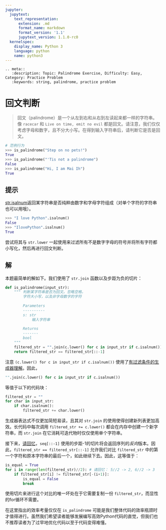 ```yaml
---
jupyter:
  jupytext:
    text_representation:
      extension: .md
      format_name: markdown
      format_version: '1.1'
      jupytext_version: 1.1.0-rc0
  kernelspec:
    display_name: Python 3
    language: python
    name: python3
---
```


```raw_mimetype="text/restructuredtext"
.. meta::
   :description: Topic: Palindrome Exercise, Difficulty: Easy, Category: Practice Problem
   :keywords: string, palindrome, practice problem
```

<!-- #region -->
# 回文判断
> 回文（palindrome）是一个从左到右和从右到左读起来都一样的字符串。像 `racecar` 和 `Live on time, emit no evil` 都是回文。请注意，我们仅仅考虑字母和数字，且不分大小写。在得到输入字符串后，请判断它是否是回文。

```python
# 范例行为
>>> is_palindrome("Step on no pets!")
True
>>> is_palindrome("'Tis not a palindrome")
False
>>> is_palindrome("Hi, I am Mai Ih")
True
```

## 提示
[str.isalnum](https://docs.python.org/3/library/stdtypes.html#str.isalnum)返回某字符串是否纯粹由数字和字母字符组成（对单个字符的字符串也可以用哦）。
```python
>>> "I love Python".isalnum()
False
>>> "IlovePython".isalnum()
True
```

尝试将其与 `str.lower` 一起使用来过滤所有不是数字字母的符号并将所有字符都小写化，然后再进行回文判断。
<!-- #endregion -->

<!-- #region -->
## 解
本题最简单的解如下。我们使用了 `str.join` 函数以及步距为负的切片：

```python
def is_palindrome(input_str):
    """ 判断某字符串是否为回文。忽略空格，
        字符大小写，以及非字母数字的字符
        
        Parameters
        ----------
        s: str
            输入字符串
        
        Returns
        -------
        bool
    """
    filtered_str = "".join(c.lower() for c in input_str if c.isalnum())
    return filtered_str == filtered_str[::-1]
```

注意 `(c.lower() for c in input_str if c.isalnum())` 使用了[有过滤条件的生成器理解](https://www.pythonlikeyoumeanit.com/Module2_EssentialsOfPython/Generators_and_Comprehensions.html#Creating-your-own-generator:-generator-comprehensions)。因此，

```python
"".join(c.lower() for c in input_str if c.isalnum())
```
等值于以下的代码块：

```python
filtered_str = ""
for char in input_str:
    if char.isalnum():
        filtered_str += char.lower()
```
生成器表达式不仅更加简短易读，且其对 `str.join` 的使用使得创建新列表更加高效。长代码中每次调用 `filtered_str += c.lower()` 都会在内存中创建一个新字符串，而 `str.join` 在它消耗可迭代物时仅仅使用单个字符串。

接下来，[请回忆](https://www.pythonlikeyoumeanit.com/Module2_EssentialsOfPython/SequenceTypes.html#Slicing)，`seq[::-1]` 使用的步距-1的切片将会返回序列的*反向*版本。因此，`filtered_str == filtered_str[::-1]` 允许我们对比 `filtered_str` 中的第一个字符和原本字符串的最后一个，如此继续下去。因此，这等值于：

```python
is_equal = True
for i in range(len(filtered_str)//2): # 请回忆： 5//2 -> 2, 6//2 -> 3
    if filtered_str[i] != filtered_str[-(i+1)]:
        is_equal = False
        break
```

使用切片来进行这个对比的唯一坏处在于它需要复制一份 `filtered_str`，而显性的for循环不需要。

在这里指出的效率考量仅仅在 `is_palindrome` 可能是我们整体代码的效率瓶颈时才值得进行。虽然我们希望读者能够发展编写高效Python代码的直觉，但我们也不推荐读者为了过早地优化代码以至于代码变得难懂。
<!-- #endregion -->
